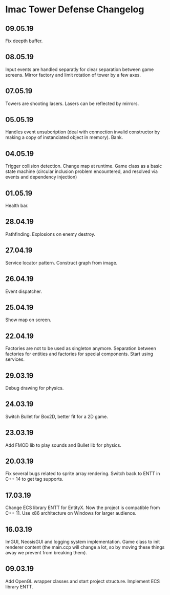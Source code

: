 # Imac Tower Defense Changelog

## 09.05.19

Fix deepth buffer.

## 08.05.19

Input events are handled separatly for clear separation between game screens.
Mirror factory and limit rotation of tower by a few axes.

## 07.05.19

Towers are shooting lasers. Lasers can be reflected by mirrors.

## 05.05.19

Handles event unsubcription (deal with connection invalid constructor by making a copy of instanciated object in memory).
Bank.

## 04.05.19

Trigger collision detection.
Change map at runtime.
Game class as a basic state machine (circular inclusion problem encountered, and resolved via events and dependency injection)

## 01.05.19

Health bar.

## 28.04.19

Pathfinding.
Explosions on enemy destroy.

## 27.04.19

Service locator pattern.
Construct graph from image.

## 26.04.19

Event dispatcher.

## 25.04.19

Show map on screen.

## 22.04.19

Factories are not to be used as singleton anymore.
Separation between factories for entities and factories for special components.
Start using services.

## 29.03.19

Debug drawing for physics.

## 24.03.19

Switch Bullet for Box2D, better fit for a 2D game.

## 23.03.19

Add FMOD lib to play sounds and Bullet lib for physics.

## 20.03.19

Fix several bugs related to sprite array rendering.
Switch back to ENTT in C++ 14 to get tag supports.

## 17.03.19

Change ECS library ENTT for EntityX. Now the project is compatible from C++ 11.
Use x86 architecture on Windows for larger audience.

## 16.03.19

ImGUI, NeosisGUI and logging system implementation.
Game class to init renderer content (the main.ccp will change a lot, so by moving these things away we prevent from breaking them).

## 09.03.19

Add OpenGL wrapper classes and start project structure.
Implement ECS library ENTT.
